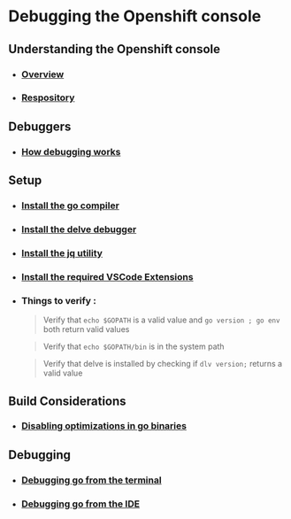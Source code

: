 # Debugging the Openshift console
## Understanding the Openshift console
- ### [Overview](console-overview.md)
- ### [Respository](console-git-repository-structure.md)
## Debuggers
- ### [How debugging works](how-debugging-works.md)
## Setup
- ### [Install the go compiler](installing-go.md)
- ### [Install the delve debugger](installing-delve.md)
- ### [Install the jq utility](install-jq.md)
- ### [Install the required VSCode Extensions](install-vscode-extensions.md)
- ### Things to verify :
  > Verify that ```echo $GOPATH``` is a valid value and ``` go version ; go env ``` both return valid values

  > Verify that ```echo $GOPATH/bin``` is in the system path

  > Verify that delve is installed  by checking if ``` dlv version; ``` returns a valid value
## Build Considerations
- ### [Disabling optimizations in go binaries](building-go-for-debugging.md)
## Debugging
- ### [Debugging go from the terminal](debugging-go-from-the-terminal.md)
- ### [Debugging go from the IDE]()